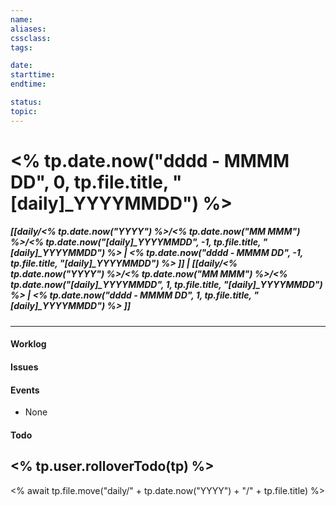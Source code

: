 ```yaml
---
name: 
aliases: 
cssclass: 
tags: 

date: 
starttime: 
endtime: 

status: 
topic: 
---
```

# <% tp.date.now("dddd - MMMM DD", 0, tp.file.title, "[daily]_YYYYMMDD") %>

##### [[daily/<% tp.date.now("YYYY") %>/<% tp.date.now("MM MMM") %>/<% tp.date.now("[daily]_YYYYMMDD", -1, tp.file.title, "[daily]_YYYYMMDD") %> | <% tp.date.now("dddd - MMMM DD", -1, tp.file.title, "[daily]_YYYYMMDD") %> ]]       |       [[daily/<% tp.date.now("YYYY") %>/<% tp.date.now("MM MMM") %>/<% tp.date.now("[daily]_YYYYMMDD", 1, tp.file.title, "[daily]_YYYYMMDD") %> | <% tp.date.now("dddd - MMMM DD", 1, tp.file.title, "[daily]_YYYYMMDD") %> ]]
---
#### Worklog

#### Issues

#### Events
- None 

#### Todo
<% tp.user.rolloverTodo(tp) %>
---
<% await tp.file.move("daily/" + tp.date.now("YYYY") + "/" + tp.file.title) %>